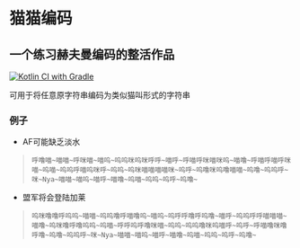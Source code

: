 # 猫猫编码

## 一个练习赫夫曼编码的整活作品
[![Kotlin CI with Gradle](https://github.com/AdorableParker/NekoEncode/actions/workflows/Publish_package.yml/badge.svg)](https://github.com/AdorableParker/NekoEncode/actions/workflows/Publish_package.yml)

可用于将任意原字符串编码为类似猫叫形式的字符串

### 例子

* AF可能缺乏淡水

> `呼噜喵~喵喵~呼咪喵~喵呜~呜呜咪呜咪呼呼~喵呼~呼喵呼咪喵咪呜~喵噜~呼喵呼喵呼咪喵~呜喵~呜呜呼喵呜咪呼~呜呜~呜咪喵喵喵喵咪~呜呼~呜噜咪呜噜喵喵~呜噜~呜呜呼~咪~Nya~喵喵~喵呜~喵呼~喵噜~呜喵~呜呜~呜呼~呜噜~`

* 盟军将会登陆加莱

> `呜咪噜噜呼呜呜~喵喵~呜呜噜呼喵噜呜~喵呜~呜呼呼噜呼呜噜~喵呼~呜呜呼呼喵喵喵~喵噜~呜咪噜呼噜呜呜~呜喵~呼呼呜呼噜咪喵~呜呜~呜呜噜咪呜喵呼~呜呼~呼喵噜咪噜呼噜~呜噜~呜呜呼~咪~Nya~喵喵~喵呜~喵呼~喵噜~呜喵~呜呜~呜呼~呜噜~`
